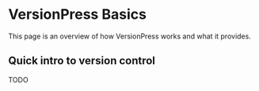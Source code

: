 # VersionPress Basics

This page is an overview of how VersionPress works and what it provides.


## Quick intro to version control

TODO